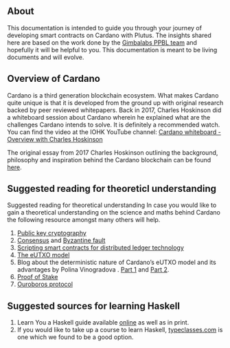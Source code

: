 ## About 

This documentation is intended to guide you through your journey of developing smart contracts on Cardano with Plutus. The insights shared here are based
on the work done by the [Gimbalabs PPBL team](https://gimbalabs.com/ppbl) and hopefully it will be helpful to you. This documentation is meant to be living documents and will evolve.

## Overview of Cardano

Cardano is a third generation blockchain ecosystem. What makes Cardano quite unique is that it is developed from the ground up with original research
backed by peer reviewed whitepapers. Back in 2017, Charles Hoskinson did a whiteboard session about Cardano wherein he explained what are the challenges
Cardano intends to solve. It is definitely a recommended watch. You can find the video at the IOHK YouTube channel: [Cardano whiteboard - Overview with Charles 
Hoskinson](https://www.youtube.com/watch?v=Ja9D0kpksxw) 

The original essay from 2017 Charles Hoskinson outlining the background, philosophy and inspiration behind the Cardano blockchain can be found 
[here](https://why.cardano.org/en/introduction/motivation/).


## Suggested reading for theoreticl understanding
Suggested reading for theoretical understanding
In case you would like to gain a theoretical understanding on the science and maths behind Cardano the following resource amongst many others will help.

1. [Public key cryptography](https://en.wikipedia.org/wiki/Public-key_cryptography) 
2. [Consensus](https://www.wikiwand.com/en/Consensus_(computer_scienc)) and 
[Byzantine fault](https://www.wikiwand.com/en/Byzantine_fault)
3. [Scripting smart contracts for distributed ledger technology](https://iohk.io/en/research/library/papers/scripting-smart-contracts-for-distributed-ledger-technology/)
4. [The eUTXO model](https://iohk.io/en/research/library/papers/the-extended-utxo-model/)
5. Blog about the deterministic nature of Cardano’s eUTXO model and its advantages by  Polina Vinogradova . 
[Part 1](https://iohk.io/en/blog/posts/2021/09/06/no-surprises-transaction-validation-on-cardano/) and 
[Part 2](https://iohk.io/en/blog/posts/2021/09/07/no-surprises-transaction-validation-part-2/).
6. [Proof of Stake](https://www.wikiwand.com/en/Proof_of_stake)
7. [Ouroboros protocol](https://cardano.org/ouroboros/)  

## Suggested sources for learning Haskell

1. Learn You a Haskell guide available [online](http://learnyouahaskell.com/) as well as in print.
2. If you would like to take up a course to learn Haskell, [typeclasses.com](https://typeclasses.com/) is one which we found to be a good option.
